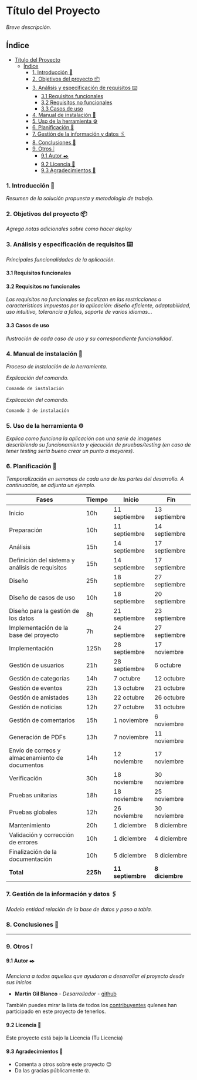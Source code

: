 # Título del Proyecto

_Breve descripción._

## Índice

- [Título del Proyecto](#título-del-proyecto)
  - [Índice](#índice)
    - [1. Introducción 📖](#1-introducción-)
    - [2. Objetivos del proyecto 📦](#2-objetivos-del-proyecto-)
    - [3. Análisis y especificación de requisitos ⌨️](#3-análisis-y-especificación-de-requisitos-️)
      - [3.1 Requisitos funcionales](#31-requisitos-funcionales)
      - [3.2 Requisitos no funcionales](#32-requisitos-no-funcionales)
      - [3.3 Casos de uso](#33-casos-de-uso)
    - [4. Manual de instalación 🔧](#4-manual-de-instalación-)
    - [5. Uso de la herramienta ⚙️](#5-uso-de-la-herramienta-️)
    - [6. Planificación 🔩](#6-planificación-)
    - [7. Gestión de la información y datos 🖇️](#7-gestión-de-la-información-y-datos-️)
    - [8. Conclusiones 💭](#8-conclusiones-)
    - [9. Otros ❕](#9-otros-)
      - [9.1 Autor ✒️](#91-autor-️)
      - [9.2 Licencia 📄](#92-licencia-)
      - [9.3 Agradecimientos 🎁](#93-agradecimientos-)

### 1. Introducción 📖

_Resumen de la solución propuesta y metodología de trabajo._

### 2. Objetivos del proyecto 📦

_Agrega notas adicionales sobre como hacer deploy_

### 3. Análisis y especificación de requisitos ⌨️

_Principales funcionalidades de la aplicación._

#### 3.1 Requisitos funcionales

#### 3.2 Requisitos no funcionales

_Los requisitos no funcionales se focalizan en las restricciones o características impuestas por la aplicación: diseño eficiente, adaptabilidad, uso intuitivo, tolerancia a fallos, soporte de varios idiomas..._

#### 3.3 Casos de uso

_Ilustración de cada caso de uso y su correspondiente funcionalidad_.

### 4. Manual de instalación 🔧

_Proceso de instalación de la herramienta._

_Explicación del comando._

```bash
Comando de instalación
```

_Explicación del comando._

```bash
Comando 2 de instalación
```

### 5. Uso de la herramienta ⚙️

_Explica como funciona la aplicación con una serie de imagenes describiendo su funcionamiento y ejecución de pruebas/testing (en caso de tener testing sería bueno crear un punto a mayores)._

### 6. Planificación 🔩

_Temporalización en semanas de cada una de las partes del desarrollo. A continuación, se adjunta un ejemplo._

| Fases                                           | Tiempo   | Inicio            | Fin             |
| ----------------------------------------------- | -------- | ----------------- | --------------- |
| Inicio                                          | 10h      | 11 septiembre     | 13 septiembre   |
| Preparación                                     | 10h      | 11 septiembre     | 14 septiembre   |
| Análisis                                        | 15h      | 14 septiembre     | 17 septiembre   |
| Definición del sistema y análisis de requisitos | 15h      | 14 septiembre     | 17 septiembre   |
| Diseño                                          | 25h      | 18 septiembre     | 27 septiembre   |
| Diseño de casos de uso                          | 10h      | 18 septiembre     | 20 septiembre   |
| Diseño para la gestión de los datos             | 8h       | 21 septiembre     | 23 septiembre   |
| Implementación de la base del proyecto          | 7h       | 24 septiembre     | 27 septiembre   |
| Implementación                                  | 125h     | 28 septiembre     | 17 noviembre    |
| Gestión de usuarios                             | 21h      | 28 septiembre     | 6 octubre       |
| Gestión de categorías                           | 14h      | 7 octubre         | 12 octubre      |
| Gestión de eventos                              | 23h      | 13 octubre        | 21 octubre      |
| Gestión de amistades                            | 13h      | 22 octubre        | 26 octubre      |
| Gestión de noticias                             | 12h      | 27 octubre        | 31 octubre      |
| Gestión de comentarios                          | 15h      | 1 noviembre       | 6 noviembre     |
| Generación de PDFs                              | 13h      | 7 noviembre       | 11 noviembre    |
| Envío de correos y almacenamiento de documentos | 14h      | 12 noviembre      | 17 noviembre    |
| Verificación                                    | 30h      | 18 noviembre      | 30 noviembre    |
| Pruebas unitarias                               | 18h      | 18 noviembre      | 25 noviembre    |
| Pruebas globales                                | 12h      | 26 noviembre      | 30 noviembre    |
| Mantenimiento                                   | 20h      | 1 diciembre       | 8 diciembre     |
| Validación y corrección de errores              | 10h      | 1 diciembre       | 4 diciembre     |
| Finalización de la documentación                | 10h      | 5 diciembre       | 8 diciembre     |
| **Total**                                       | **225h** | **11 septiembre** | **8 diciembre** |

### 7. Gestión de la información y datos 🖇️

_Modelo entidad relación de la base de datos y paso a tabla._

### 8. Conclusiones 💭

---

### 9. Otros ❕

#### 9.1 Autor ✒️

_Menciona a todos aquellos que ayudaron a desarrollar el proyecto desde sus inicios_

- **Martín Gil Blanco** - _Desarrollador_ - [github](https://github.com/martin2745)

También puedes mirar la lista de todos los [contribuyentes](https://github.com/your/project/contributors) quíenes han participado en este proyecto de tenerlos.

#### 9.2 Licencia 📄

Este proyecto está bajo la Licencia (Tu Licencia)

#### 9.3 Agradecimientos 🎁

- Comenta a otros sobre este proyecto 😊
- Da las gracias públicamente 🤓.
